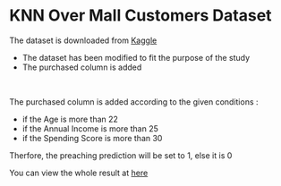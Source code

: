 # KNN Over Mall Customers Dataset

The dataset is downloaded from [Kaggle](https://www.kaggle.com/datasets/vjchoudhary7/customer-segmentation-tutorial-in-python)

- The dataset has been modified to fit the purpose of the study
- The purchased column is added  

<br>

The purchased column is added according to the given conditions :

- if the Age is more than 22
- if the Annual Income is more than 25
- if the Spending Score is more than 30

Therfore, the preaching prediction will be set to 1, else it is 0

You can view the whole result at [here]()
